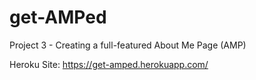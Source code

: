 # get-AMPed
Project 3 - Creating a full-featured About Me Page (AMP)

Heroku Site: https://get-amped.herokuapp.com/